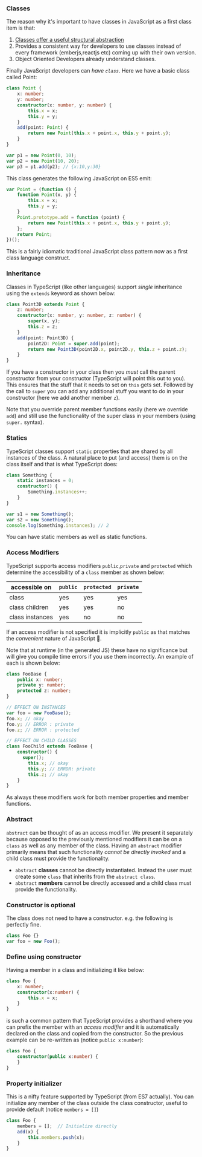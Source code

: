 ### Classes
The reason why it's important to have classes in JavaScript as a first class item is that:
1. [Classes offer a useful structural abstraction](./tips/classesAreUseful.md)
1. Provides a consistent way for developers to use classes instead of every framework (emberjs,reactjs etc) coming up with their own version.
1. Object Oriented Developers already understand classes.

Finally JavaScript developers can *have `class`*. Here we have a basic class called Point:
```ts
class Point {
    x: number;
    y: number;
    constructor(x: number, y: number) {
        this.x = x;
        this.y = y;
    }
    add(point: Point) {
        return new Point(this.x + point.x, this.y + point.y);
    }
}

var p1 = new Point(0, 10);
var p2 = new Point(10, 20);
var p3 = p1.add(p2); // {x:10,y:30}
```
This class generates the following JavaScript on ES5 emit:
```ts
var Point = (function () {
    function Point(x, y) {
        this.x = x;
        this.y = y;
    }
    Point.prototype.add = function (point) {
        return new Point(this.x + point.x, this.y + point.y);
    };
    return Point;
})();
```
This is a fairly idiomatic traditional JavaScript class pattern now as a first class language construct.

### Inheritance
Classes in TypeScript (like other languages) support *single* inheritance using the `extends` keyword as shown below:

```ts
class Point3D extends Point {
    z: number;
    constructor(x: number, y: number, z: number) {
        super(x, y);
        this.z = z;
    }
    add(point: Point3D) {
        point2D: Point = super.add(point);
        return new Point3D(point2D.x, point2D.y, this.z + point.z);
    }
}
```
If you have a constructor in your class then you *must* call the parent constructor from your constructor (TypeScript will point this out to you). This ensures that the stuff that it needs to set on `this` gets set. Followed by the call to `super` you can add any additional stuff you want to do in your constructor (here we add another member `z`).

Note that you override parent member functions easily (here we override `add`) and still use the functionality of the super class in your members (using `super.` syntax).

### Statics
TypeScript classes support `static` properties that are shared by all instances of the class. A natural place to put (and access) them is on the class itself and that is what TypeScript does:

```ts
class Something {
    static instances = 0;
    constructor() {
        Something.instances++;
    }
}

var s1 = new Something();
var s2 = new Something();
console.log(Something.instances); // 2
```

You can have static members as well as static functions.

### Access Modifiers
TypeScript supports access modifiers `public`,`private` and `protected` which determine the accessibility of a `class` member as shown below:

| accessible on   | `public` | `protected` | `private` |
|-----------------|----------|-------------|-----------|
| class           | yes      | yes         | yes       |
| class children  | yes      | yes         | no        |
| class instances | yes      | no          | no        |


If an access modifier is not specified it is implicitly `public` as that matches the *convenient* nature of JavaScript 🌹.

Note that at runtime (in the generated JS) these have no significance but will give you compile time errors if you use them incorrectly. An example of each is shown below:

```ts
class FooBase {
    public x: number;
    private y: number;
    protected z: number;
}

// EFFECT ON INSTANCES
var foo = new FooBase();
foo.x; // okay
foo.y; // ERROR : private
foo.z; // ERROR : protected

// EFFECT ON CHILD CLASSES
class FooChild extends FooBase {
    constructor() {
      super();
        this.x; // okay
        this.y; // ERROR: private
        this.z; // okay
    }
}
```

As always these modifiers work for both member properties and member functions.

### Abstract
`abstract` can be thought of as an access modifier. We present it separately because opposed to the previously mentioned modifiers it can be on a `class` as well as any member of the class. Having an `abstract` modifier primarily means that such functionality *cannot be directly invoked* and a child class must provide the functionality.

* `abstract` **classes** cannot be directly instantiated. Instead the user must create some `class` that inherits from the `abstract class`.
* `abstract` **members** cannot be directly accessed and a child class must provide the functionality.

### Constructor is optional

The class does not need to have a constructor. e.g. the following is perfectly fine. 

```ts
class Foo {}
var foo = new Foo();
```

### Define using constructor

Having a member in a class and initializing it like below:

```ts
class Foo {
    x: number;
    constructor(x:number) {
        this.x = x;
    }
}
```
is such a common pattern that TypeScript provides a shorthand where you can prefix the member with an *access modifier* and it is automatically declared on the class and copied from the constructor. So the previous example can be re-written as (notice `public x:number`):

```ts
class Foo {
    constructor(public x:number) {
    }
}
```

### Property initializer
This is a nifty feature supported by TypeScript (from ES7 actually). You can initialize any member of the class outside the class constructor, useful to provide default (notice `members = []`)

```ts
class Foo {
    members = [];  // Initialize directly
    add(x) {
        this.members.push(x);
    }
}
```
